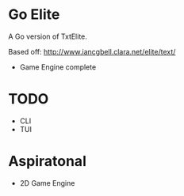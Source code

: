 # Go Elite
A Go version of TxtElite.

Based off: http://www.iancgbell.clara.net/elite/text/

- Game Engine complete

# TODO
- CLI
- TUI

# Aspiratonal
- 2D Game Engine
